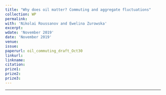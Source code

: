 ```yaml
---
title: "Why does oil matter? Commuting and aggregate fluctuations"
collection: WP
permalink: 
with: 'Nikolai Roussanov and Ewelina Zurowska'
excerpt: 
wdate: 'November 2019'
date: 'November 2019'
venue: 
issue:
paperurl: oil_commuting_draft_Oct30
linkurl:
linkname:
citation: 
prize1: 
prize2: 
prize3: 
---
```


---
